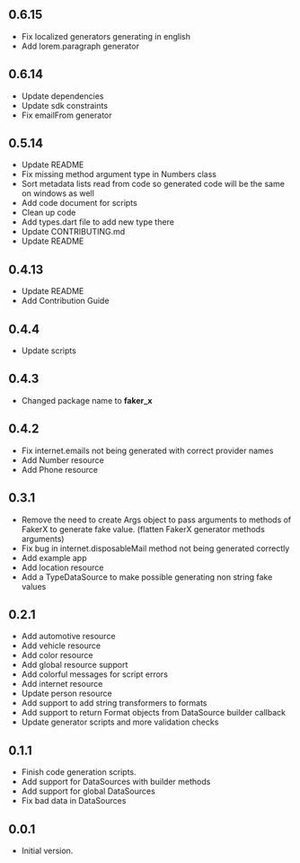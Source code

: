 ## 0.6.15
- Fix localized generators generating in english
- Add lorem.paragraph generator

## 0.6.14
- Update dependencies
- Update sdk constraints
- Fix emailFrom generator

## 0.5.14
- Update README
- Fix missing method argument type in Numbers class
- Sort metadata lists read from code so generated code will be the same on windows as well
- Add code document for scripts
- Clean up code
- Add types.dart file to add new type there
- Update CONTRIBUTING.md
- Update README
## 0.4.13

- Update README
- Add Contribution Guide
## 0.4.4

- Update scripts

## 0.4.3

- Changed package name to **faker_x**
## 0.4.2

- Fix internet.emails not being generated with correct provider names
- Add Number resource
- Add Phone resource 

## 0.3.1

- Remove the need to create Args object to pass arguments to methods of FakerX to generate fake value. (flatten FakerX generator methods arguments)
- Fix bug in internet.disposableMail method not being generated correctly 
- Add example app
- Add location resource
- Add a TypeDataSource to make possible generating non string fake values

## 0.2.1

- Add automotive resource
- Add vehicle resource
- Add color resource
- Add global resource support
- Add colorful messages for script errors
- Add internet resource
- Update person resource
- Add support to add string transformers to formats
- Add support to return Format objects from DataSource builder callback 
- Update generator scripts and more validation checks


## 0.1.1

- Finish code generation scripts.
- Add support for DataSources with builder methods
- Add support for global DataSources
- Fix bad data in DataSources



## 0.0.1

- Initial version.

